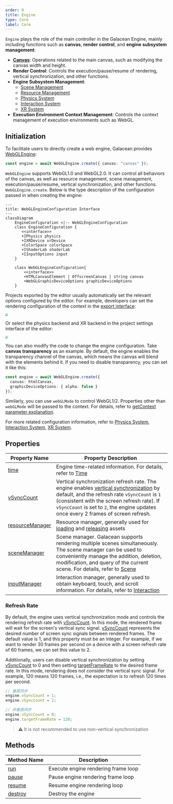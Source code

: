 ```yaml
---
order: 0
title: Engine
type: Core
label: Core
---
```


`Engine` plays the role of the main controller in the Galacean Engine, mainly including functions such as **canvas**, **render control**, and **engine subsystem management**:

- **[Canvas](/en/docs/core/canvas)**: Operations related to the main canvas, such as modifying the canvas width and height.
- **Render Control**: Controls the execution/pause/resume of rendering, vertical synchronization, and other functions.
- **Engine Subsystem Management**:
  - [Scene Management](/en/docs/core/scene)
  - [Resource Management](/en/docs/assets/overall)
  - [Physics System](/en/docs/physics/overall)
  - [Interaction System](/en/docs/input)
  - [XR System](/en/docs/xr/overall)
- **Execution Environment Context Management**: Controls the context management of execution environments such as WebGL.

## Initialization

To facilitate users to directly create a web engine, Galacean provides [WebGLEngine](/apis/rhi-webgl/WebGLEngine):

```typescript
const engine = await WebGLEngine.create({ canvas: "canvas" });
```

`WebGLEngine` supports WebGL1.0 and WebGL2.0. It can control all behaviors of the canvas, as well as resource management, scene management, execution/pause/resume, vertical synchronization, and other functions. `WebGLEngine.create`. Below is the type description of the configuration passed in when creating the engine:

```mermaid
---
title: WebGLEngineConfiguration Interface
---
classDiagram
    EngineConfiguration <|-- WebGLEngineConfiguration
    class EngineConfiguration {
       <<interface>>
       +IPhysics physics
       +IXRDevice xrDevice
       +ColorSpace colorSpace
       +IShaderLab shaderLab
       +IInputOptions input
    }

    class WebGLEngineConfiguration{
        <<interface>>
        +HTMLCanvasElement | OffscreenCanvas | string canvas
        +WebGLGraphicDeviceOptions graphicDeviceOptions
    }
```

Projects exported by the editor usually automatically set the relevant options configured by the editor. For example, developers can set the rendering configuration of the context in the [export interface](/en/docs/assets/build):

<img src="https://mdn.alipayobjects.com/huamei_yo47yq/afts/img/A*WZHzRYIpUzQAAAAAAAAAAAAADhuCAQ/original" style="zoom:50%;" />

Or select the physics backend and XR backend in the project settings interface of the editor:

<img src="https://mdn.alipayobjects.com/huamei_yo47yq/afts/img/A*iBDlTbGGuroAAAAAAAAAAAAADhuCAQ/original" style="zoom:50%;" />

You can also modify the code to change the engine configuration. Take **canvas transparency** as an example. By default, the engine enables the transparency channel of the canvas, which means the canvas will blend with the elements behind it. If you need to disable transparency, you can set it like this:

```typescript
const engine = await WebGLEngine.create({
  canvas: htmlCanvas,
  graphicDeviceOptions: { alpha: false }
});
```

Similarly, you can use `webGLMode` to control WebGL1/2. Properties other than `webGLMode` will be passed to the context. For details, refer to [getContext parameter explanation](https://developer.mozilla.org/en-US/docs/Web/API/HTMLCanvasElement/getContext#parameters).

For more related configuration information, refer to [Physics System](/en/docs/physics/overall), [Interaction System](/en/docs/input), [XR System](/en/docs/xr/overall).

## Properties

| Property Name | Property Description |
| --- | --- |
| [time](/apis/core/#Engine-time) | Engine time-related information. For details, refer to [Time](/en/docs/core/time/) |
| [vSyncCount](/apis/core/#Engine-vSyncCount) | Vertical synchronization refresh rate. The engine enables [vertical synchronization](https://baike.baidu.com/item/%E5%9E%82%E7%9B%B4%E5%90%8C%E6%AD%A5/7263524?fromtitle=V-Sync&fromid=691778) by default, and the refresh rate `vSyncCount` is `1` (consistent with the screen refresh rate). If `vSyncCount` is set to `2`, the engine updates once every 2 frames of screen refresh. |
| [resourceManager](/apis/core/#Engine-resourceManager) | Resource manager, generally used for [loading](/en/docs/assets/load/) and [releasing](/en/docs/assets/gc/) assets |
| [sceneManager](/apis/core/#Engine-sceneManager) | Scene manager. Galacean supports rendering multiple scenes simultaneously. The scene manager can be used to conveniently manage the addition, deletion, modification, and query of the current scene. For details, refer to [Scene](/en/docs/core/scene/) |
| [inputManager](/apis/core/#Engine-inputManager) | Interaction manager, generally used to obtain keyboard, touch, and scroll information. For details, refer to [Interaction](/en/docs/input/input/) |

### Refresh Rate

By default, the engine uses vertical synchronization mode and controls the rendering refresh rate with [vSyncCount](/apis/core/#Engine-vSyncCount). In this mode, the rendered frame will wait for the screen's vertical sync signal. [vSyncCount](/apis/core/#Engine-vSyncCount) represents the desired number of screen sync signals between rendered frames. The default value is 1, and this property must be an integer. For example, if we want to render 30 frames per second on a device with a screen refresh rate of 60 frames, we can set this value to 2.

Additionally, users can disable vertical synchronization by setting [vSyncCount](/apis/core/#Engine-vSyncCount) to 0 and then setting [targetFrameRate](/apis/core/#Engine-targetFrameRate) to the desired frame rate. In this mode, rendering does not consider the vertical sync signal. For example, 120 means 120 frames, i.e., the expectation is to refresh 120 times per second.

```typescript
// 垂直同步
engine.vSyncCount = 1;
engine.vSyncCount = 2;

// 非垂直同步
engine.vSyncCount = 0;
engine.targetFrameRate = 120;
```

> ⚠️ It is not recommended to use non-vertical synchronization

## Methods

| Method Name                           | Description        |
| ------------------------------------- | ------------------ |
| [run](/apis/core/#Engine-run)      | Execute engine rendering frame loop |
| [pause](/apis/core/#Engine-pause)  | Pause engine rendering frame loop   |
| [resume](/apis/core/#Engine-resume)| Resume engine rendering loop        |
| [destroy](/apis/core/#Engine-destroy)| Destroy the engine               |
